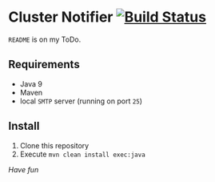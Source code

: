 # Cluster Notifier [![Build Status](https://travis-ci.org/DirkRusche/clusternotifier.svg?branch=master)](https://travis-ci.org/DirkRusche/clusternotifier)

`README` is on my ToDo.

## Requirements

- Java 9
- Maven
- local `SMTP` server (running on port `25`)

## Install

1. Clone this repository
2. Execute `mvn clean install exec:java`

*Have fun*
